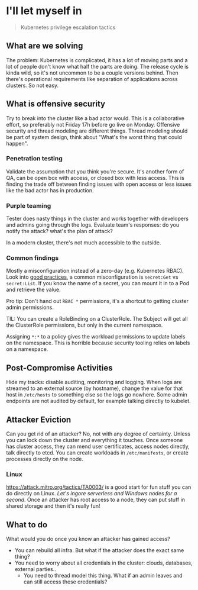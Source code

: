 # I'll let myself in 

> Kubernetes privilege escalation tactics

## What are we solving

The problem: Kubernetes is complicated, it has a lot of moving parts and a lot of people don't know what half the parts are doing.
The release cycle is kinda wild, so it's not uncommon to be a couple versions behind. Then there's operational requirements like
separation of applications across clusters. So not easy.

## What is offensive security

Try to break into the cluster like a bad actor would. This is a collaborative effort, so preferably not Friday 17h before go live on Monday.
Offensive security and thread modeling are different things. Thread modeling should be part of system design, think about "What's the worst
thing that could happen".

### Penetration testing

Validate the assumption that you think you're secure. It's another form of QA, can be open box with access, or closed box with less access.
This is finding the trade off between finding issues with open access or less issues like the bad actor has in production.

### Purple teaming

Tester does nasty things in the cluster and works together with developers and admins going through the logs. Evaluate team's responses:
 do you notify the attack? what's the plan of attack?

 In a modern cluster, there's not much accessible to the outside.

### Common findings

 Mostly a misconfiguration instead of a zero-day (e.g. Kubernetes RBAC). Look into [good practices](https://kubernetes.io/docs/concepts/security/rbac-good-practices/), 
 a common misconfiguration is `secret:Get` vs `secret:List`. If you know the name of a secret, you can mount it in to a Pod and retrieve the value.

 Pro tip: Don't hand out `RBAC *` permissions, it's a shortcut to getting cluster admin permissions.

 TIL: You can create a RoleBinding on a ClusterRole. The Subject will get all the ClusterRole permissions, but only in the current namespace.

 Assigning `*:*` to a policy gives the workload permissions to update labels on the namespace. This is horrible because security tooling relies on
 labels on a namespace.

## Post-Compromise Activities

 Hide my tracks: disable auditing, monitoring and logging. When logs are streamed to an external source (by hostname), change the value for that host in `/etc/hosts` to
 something else so the logs go nowhere. Some admin endpoints are not audited by default, for example talking directly to kubelet.

## Attacker Eviction

 Can you get rid of an attacker? No, not with any degree of certainty. Unless you can lock down the cluster and everything it touches. Once someone has cluster
 access, they can mend user certificates, access nodes directly, talk directly to etcd. You can create workloads in `/etc/manifests`, or create processes directly
 on the node.

### Linux

 <https://attack.mitro.org/tactics/TA0003/> is a good start for fun stuff you can do directly on Linux. _Let's ingore serverless and Windows nodes for a second_.
 Once an attacker has root access to a node, they can put stuff in shared storage and then it's really fun!

## What to do

 What would you do once you know an attacker has gained access?

 - You can rebuild all infra. But what if the attacker does the exact same thing?
 - You need to worry about all credentials in the cluster: clouds, databases, external parties..
   - You need to thread model this thing. What if an admin leaves and can still access these credentials?
